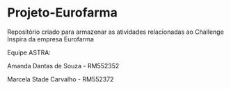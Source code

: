 # Projeto-Eurofarma
Repositório criado para armazenar as atividades relacionadas ao Challenge Inspira da empresa Eurofarma


Equipe ASTRA:

Amanda Dantas de Souza - RM552352


Marcela Stade Carvalho - RM552372
